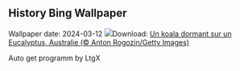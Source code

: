 ## History Bing Wallpaper
Wallpaper date: 2024-03-12
![](https://www.bing.com/th?id=OHR.SleepyKoala_FR-CA7476339707_UHD.jpg&w=1000)Download: [Un koala dormant sur un Eucalyptus, Australie (© Anton Rogozin/Getty Images)](https://www.bing.com/th?id=OHR.SleepyKoala_FR-CA7476339707_UHD.jpg)

Auto get programm by LtgX
